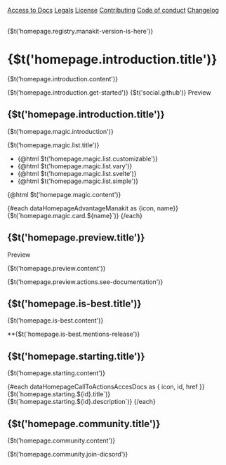 <script lang="ts">
    import { t } from '$lib/i18n';
    import Icon from '@iconify/svelte';
    import Datatable from "$lib/components/docs/datatable.svelte";
    import { Row, Col, Btn, Card, CardTitle, CardText } from "manakit";
    import {dataHomepageAdvantageManakit, dataHomepageCallToActionsAccesDocs} from "$lib/assets/data";

    const dataComparison = [
		{
			name: $t('homepage.is-best.table.integrated-style'),
			manakit: 'O',
			melt: 'X',
			attraction: 'O'
		},
		{ name: $t('homepage.is-best.table.themes'), manakit: 'O', melt: 'O', attraction: 'O' },
		{ name: $t('homepage.is-best.table.components'), manakit: 14, melt: 36, attraction: 49 },
		{ name: $t('homepage.is-best.table.support'), manakit: 'O', melt: 'O', attraction: 'X' },
		{
			name: $t('homepage.is-best.table.release') + '**',
			manakit: '1 - 2' + $t('date.week'),
			melt: '1' + $t('date.months'),
			attraction: '3' + $t('date.months')
		},
		{
			name: $t('homepage.is-best.table.no-dependences'),
			manakit: 'O',
			melt: 'X',
			attraction: 'X'
		}
	];
</script>

<a href="/docs">Access to Docs</a>
<a href="/legal/terms">Legals</a>
<a href="/legal/license">License</a>
<a href="/legal/contributing">Contributing</a>
<a href="/legal/code-of-conduct">Code of conduct</a>
<a href="https://github.com/minedelve/manakit/blob/main/CHANGELOG.md">Changelog</a>

<br/>

<Row>
    <Col class="col-12">
        <Btn rounded class="btn-sm mb-4">
            {$t('homepage.registry.manakit-version-is-here')}
    	    <Icon icon="maki:arrow" />
    	</Btn>
    </Col>
    <Col class="col-12 sm:col-6">
        <h1 class="md:text-3xl">
            {$t('homepage.introduction.title')}
        </h1>
        <p class="md:text-xl">
            {$t('homepage.introduction.content')}
        </p>
        <Btn href="/" class="md:btn-lg" rounded>
            <Icon icon="mdi:rocket-launch" />
            {$t('homepage.introduction.get-started')}
            <Icon icon="maki:arrow" />
        </Btn>
    	<Btn href="/" target="_blank" class="md:btn-lg" rounded>
            <Icon icon="mdi:github" />
            {$t('social.github')}
        </Btn>
    </Col>
    <Col class="col-12 sm:col-6">
        Preview
    </Col>
</Row>

<Row>
    <Col class="col-12 sm:col-8 sm:offset-2 text-center">
        <h2 class="md:text-2xl">
            {$t('homepage.introduction.title')}
        </h2>
        <div class="text-left text-lg">
            <p>
                {$t('homepage.magic.introduction')}
            </p>
             <p>
                {$t('homepage.magic.list.title')}
            </p>
			<ul class="list-manakit-is-best">
				<li>
                    {@html $t('homepage.magic.list.customizable')}
                </li>
                <li>
                    {@html $t('homepage.magic.list.vary')}
                </li>
                <li>
                    {@html $t('homepage.magic.list.svelte')}
                </li>
                <li>
                    {@html $t('homepage.magic.list.simple')}
                </li>
			</ul>
            <p>
                {@html $t('homepage.magic.content')}
            </p>
        </div>
    </Col>
</Row>

<Row>
    {#each dataHomepageAdvantageManakit as {icon, name}}
        <Col class="col-6 sm:col-4">
			<Card class="advantage-card ma-1">
				<CardText>
					<Icon {icon} />
                    {$t(`homepage.magic.card.${name}`)}
				</CardText>
			</Card>
		</Col>
    {/each}
</Row>

<Row>
    <Col class="col-12 text-center">
        <h2>
            {$t('homepage.preview.title')}
        </h2>
        <Card style="max-width: 500px; height: 320px;">Preview</Card>
        <p>
            {$t('homepage.preview.content')}
        </p>
        <Btn>
            {$t('homepage.preview.actions.see-documentation')}
        </Btn>
    </Col>
</Row>

<Row>
    <Col class="col-12 text-center">
        <h2>
            {$t('homepage.is-best.title')}
        </h2>
        <p>
            {$t('homepage.is-best.content')}
        </p>
        <Datatable data={dataComparison} />
        <p>
            **{$t('homepage.is-best.mentions-release')}
        </p>
    </Col>
</Row>

<Row>
    <Col class="col-12 text-center">
        <h2>
            {$t('homepage.starting.title')}
        </h2>
        <p>
            {$t('homepage.starting.content')}
        </p>
    </Col>
        {#each dataHomepageCallToActionsAccesDocs as { icon, id, href }}
            <Col class="col-12 sm:col-4">
                <Card {href}>
                    <CardTitle>
                        <Icon {icon} />
                        {$t(`homepage.starting.${id}.title`)}
                    </CardTitle>
                    <CardText>
                        {$t(`homepage.starting.${id}.description`)}
                    </CardText>
                </Card>
            </Col>
        {/each}
</Row>

<Row class="text-center">
    <Col class="col-12">
         <h2>
            {$t('homepage.community.title')}
        </h2>
        <p>
            {$t('homepage.community.content')}
        </p>
        <Btn rounded>
            {$t('homepage.community.join-dicsord')}
        </Btn>
    </Col>
</Row>
